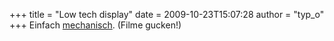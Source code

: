 +++
title = "Low tech display"
date = 2009-10-23T15:07:28
author = "typ_o"
+++
Einfach [mechanisch](http://www.datenform.de/pp.html). (Filme gucken\!)
